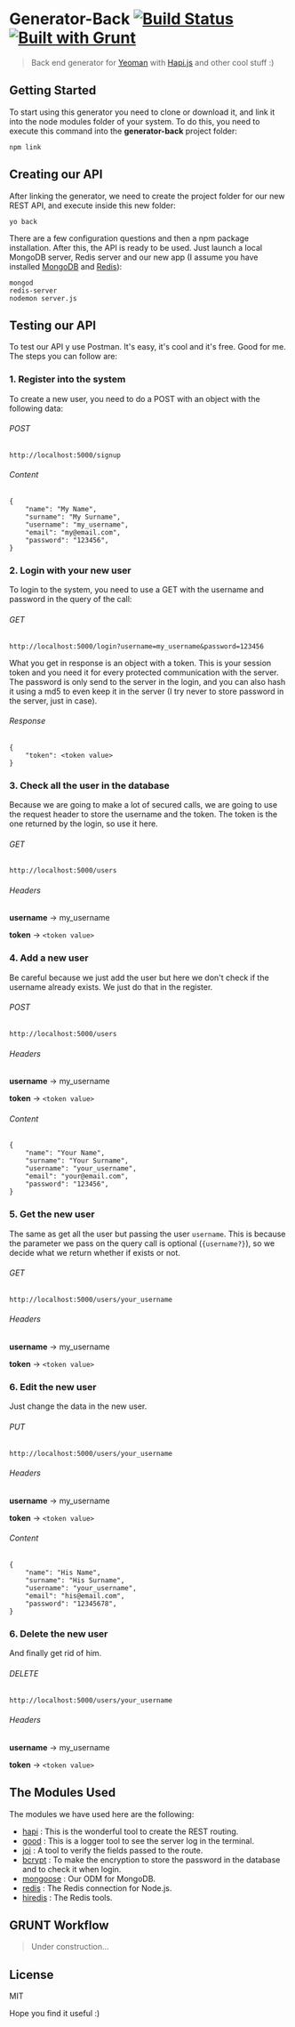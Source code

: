 # Generator-Back [![Build Status](https://secure.travis-ci.org/timbergus/generator-back.png?branch=master)](https://travis-ci.org/timbergus/generator-back) [![Built with Grunt](https://cdn.gruntjs.com/builtwith.png)](http://gruntjs.com/)

> Back end generator for [Yeoman](http://yeoman.io) with [Hapi.js](http://hapijs.com/) and other cool stuff :)

## Getting Started

To start using this generator you need to clone or download it, and link it into the node modules folder of your system. To do this, you need to execute this command into the __generator-back__ project folder:

```
npm link
```

## Creating our API

After linking the generator, we need to create the project folder for our new REST API, and execute inside this new folder:

```
yo back
```

There are a few configuration questions and then a npm package installation. After this, the API is ready to be used. Just launch a local MongoDB server, Redis server and our new app (I assume you have installed [MongoDB](http://www.mongodb.org/) and [Redis](http://redis.io/)):

```
mongod
redis-server
nodemon server.js
```

## Testing our API

To test our API y use Postman. It's easy, it's cool and it's free. Good for me. The steps you can follow are:

### 1. Register into the system

To create a new user, you need to do a POST with an object with the following data:

###### POST

```
http://localhost:5000/signup
```

###### Content

```
{
    "name": "My Name",
    "surname": "My Surname",
    "username": "my_username",
    "email": "my@email.com",
    "password": "123456",
}
```

### 2. Login with your new user

To login to the system, you need to use a GET with the username and password in the query of the call:

###### GET

```
http://localhost:5000/login?username=my_username&password=123456
```

What you get in response is an object with a token. This is your session token and you need it for every protected communication with the server. The password is only send to the server in the login, and you can also hash it using a md5 to even keep it in the server (I try never to store password in the server, just in case).

###### Response

```
{
    "token": <token value>
}
```

### 3. Check all the user in the database

Because we are going to make a lot of secured calls, we are going to use the request header to store the username and the token. The token is the one returned by the login, so use it here.

###### GET

```
http://localhost:5000/users
```

###### Headers

__username__ -> my_username

__token__ -> `<token value>`

### 4. Add a new user

Be careful because we just add the user but here we don't check if the username already exists. We just do that in the register.

###### POST

```
http://localhost:5000/users
```

###### Headers

__username__ -> my_username

__token__ -> `<token value>`

###### Content

```
{
    "name": "Your Name",
    "surname": "Your Surname",
    "username": "your_username",
    "email": "your@email.com",
    "password": "123456",
}
```

### 5. Get the new user

The same as get all the user but passing the user `username`. This is because the parameter we pass on the query call is optional (`{username?}`), so we decide what we return whether if exists or not.

###### GET

```
http://localhost:5000/users/your_username
```

###### Headers

__username__ -> my_username

__token__ -> `<token value>`

### 6. Edit the new user

Just change the data in the new user.

###### PUT

```
http://localhost:5000/users/your_username
```

###### Headers

__username__ -> my_username

__token__ -> `<token value>`

###### Content

```
{
    "name": "His Name",
    "surname": "His Surname",
    "username": "your_username",
    "email": "his@email.com",
    "password": "12345678",
}
```

### 6. Delete the new user

And finally get rid of him.

###### DELETE

```
http://localhost:5000/users/your_username
```

###### Headers

__username__ -> my_username

__token__ -> `<token value>`

## The Modules Used

The modules we have used here are the following:

* [hapi](http://hapijs.com/) : This is the wonderful tool to create the REST routing.
* [good](https://github.com/hapijs/good) : This is a logger tool to see the server log in the terminal.
* [joi](https://github.com/hapijs/joi) : A tool to verify the fields passed to the route.
* [bcrypt](https://www.npmjs.org/package/bcrypt) : To make the encryption to store the password in the database and to check it when login.
* [mongoose](http://mongoosejs.com/) : Our ODM for MongoDB.
* [redis](https://github.com/mranney/node_redis) : The Redis connection for Node.js.
* [hiredis](https://github.com/mranney/node_redis) : The Redis tools.

## GRUNT Workflow

> Under construction...


## License

MIT

Hope you find it useful :)